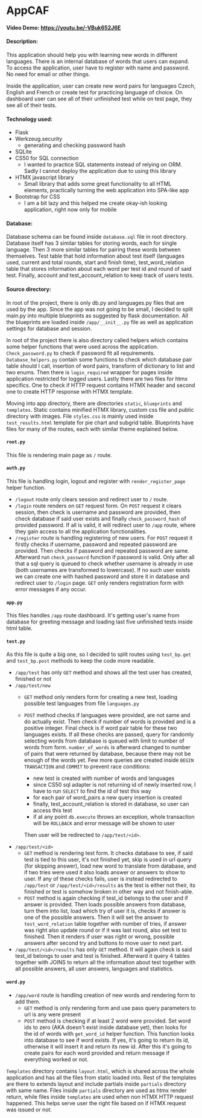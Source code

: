 # AppCAF
#### Video Demo: https://youtu.be/-VBuk652J6E
#### Description:

This application should help you with learning new words in different languages.
There is an internal database of words that users can expand. To access the application, user have to register with name and password. No need for email or other things.

Inside the application, user can create new word pairs for languages Czech, English and French or create test for practicing language of choice.
On dashboard user can see all of their unfinished test while on test page, they see all of their tests.

#### Technology used:

- Flask
- Werkzeug.security
  - generating and checking password hash
- SQLite
- CS50 for SQL connection
  - I wanted to practice SQL statements instead of relying on ORM. Sadly I cannot deploy the application due to using this library
- HTMX javascript library
  - Small library that adds some great functionality to all HTML elements, practically turning the web application into SPA-like app
- Bootstrap for CSS
  - I am a bit lazy and this helped me create okay-ish looking application, right now only for mobile

#### Database:

Database schema can be found inside `database.sql` file in root directory. Database itself has 3 similar tables for storing words, each for single language. Then 3 more similar tables for pairing these words between themselves. Test table that hold information about test itself (languages used, current and total rounds, start and finish time), test_word_relation table that stores information about each word per test id and round of said test. Finally, account and test_account_relation to keep track of users tests. 

#### Source directory:

In root of the project, there is only db.py and languages.py files that are used by the app. Since the app was not going to be small, I decided to split main.py into multiple blueprints as suggested by flask documentation.
All the blueprints are loaded inside `/app/__init__.py` file as well as application settings for database and session.

In root of the project there is also directory called helpers which contains some helper functions that were used across the application. `Check_password.py` to check if password fit all requirements.
`Database_helpers.py` contain some functions to check which database pair table should I call, insertion of word pairs, transform of dictionary to list and two enums.
Then there is `login_required` wrapper for pages inside application restricted for logged users. Lastly there are two files for htmx specifics. One to check if HTTP request contains HTMX header and second one to create HTTP response with HTMX template.

Moving into app directory, there are directories `static`, `blueprints` and `templates`. Static contains minified HTMX library, custom css file and public directory with images. File `styles.css` is mainly used inside `test_results.html` template for pie chart and subgrid table. 
Blueprints have files for many of the routes, each with similar theme explained below.

#### `root.py`
This file is rendering main page as `/` route.

#### `auth.py`
This file is handling login, logout and register with `render_register_page` helper function.
- `/logout` route only clears session and redirect user to `/` route.
- `/login` route renders on `GET` request form. On `POST` request it clears session, then check is username and password are provided, then check database if said user exists and finally `check_password_hash` of provided password. If all is valid, it will redirect user to `/app` route, where they gain access to all the application functionalities.
- `/register` route is handling registering of new users. For `POST` request it firstly checks if username, password and repeated password are provided. Then checks if password and repeated password are same. Afterward run `check_password` function if password is valid. Only after all that a sql query is queued to check whether username is already in use (both usernames are transformed to lowercase). If no such user exists we can create one with hashed password and store it in database and redirect user to `/login` page. `GET` only renders registration form with error messages if any occur.

#### `app.py`
This files handles `/app` route dashboard. It's getting user's name from database for greeting message and loading last five unfinished tests inside html table.

#### `test.py` 
As this file is quite a big one, so I decided to split routes using `test_bp.get` and `test_bp.post` methods to keep the code more readable.
- `/app/test` has only `GET` method and shows all the test user has created, finished or not
- `/app/test/new` 
  - `GET` method only renders form for creating a new test, loading possible test languages from file `languages.py`
  - `POST` method checks if languages were provided, are not same and do actually exist. Then check if number of words is provided and is a positive integer. Final check is if word pair table for these two languages exists. If all these checks are passed, query for randomly selecting words from database is queued with limit to number of words from form. `number_of_words` is afterward changed to number of pairs that were returned by database, because there may not be enough of the words yet. Few more queries are created inside `BEGIN TRANSACTION` and `COMMIT` to prevent race conditions:
      - new test is created with number of words and languages
      - since CS50 sql adapter is not returning id of newly inserted row, I have to run `SELECT` to find the id of test this way
      - for each pair of word_pairs a new query insertion is created
      - finally, test_account_relation is stored in database, so user can access this test
      - if at any point `db.execute` throws an exception, whole transaction will be `ROLLBACK` and error message will be shown to user
        
    Then user will be redirected to `/app/test/<id>`.
- `/app/test/<id>`
  - `GET` method is rendering test form. It checks database to see, if said test is tied to this user, it's not finished yet, skip is used in url query (for skipping answer), load new word to translate from database, and if two tries were used it also loads answer or answers to show to user. If any of these checks fails, user is instead redirected to `/app/test` or `/app/test/<id>/results` as the test is either not their, its finished or test is somehow broken in other way and not finish-able.
  - `POST` method is again checking if test_id belongs to the user and if answer is provided. Then loads possible answers from database, turn them into list, load which try of user it is, checks if answer is one of the possible answers. Then it will set the answer to `test_word_relation` table together with number of tries, if answer was right also update round or if it was last round, also set test to finished. Then it renders if user was right or wrong, possible answers after second try and buttons to move user to next part.
- `/app/test/<id>/results` has only `GET` method. It will again check is said test_id belongs to user and test is finished. Afterward it query 4 tables together with JOINS to return all the information about test together with all possible answers, all user answers, languages and statistics.

#### `word.py` 
  - `/app/word` route is handling creation of new words and rendering form to add them.
    - `GET` method is only rendering form and use pass query parameters to url is any were present
    - `POST` method is checking if at least 2 word were provided. Set word ids to zero (AKA doesn't exist inside database yet), then looks for the id of words with `get_word_id` helper function. This function looks into database to see if word exists. If yes, it's going to return its id, otherwise it will insert it and return its new id. After this it's going to create pairs for each word provided and return message if everything worked or not.

`Templates` directory contains `layout.html`, which is shared across the whole application and has all the files from static loaded into.
Rest of the templates are there to extends layout and include partials inside `partials` directory with same name.
Files inside `partials` directory are used as htmx render return, while files inside `templates` are used when non HTMX HTTP request happened.
This helps serve user the right file based on if HTMX request was issued or not.

